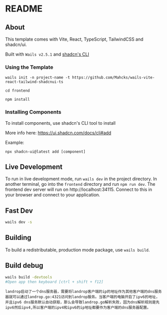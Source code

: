 # README

## About

This template comes with Vite, React, TypeScript, TailwindCSS and shadcn/ui.

Built with `Wails v2.5.1` and [shadcn's CLI](https://ui.shadcn.com/docs/cli)

### Using the Template
```console
wails init -n project-name -t https://github.com/Mahcks/wails-vite-react-tailwind-shadcnui-ts
```

```console
cd frontend
```

```console
npm install
```

### Installing Components
To install components, use shadcn's CLI tool to install

More info here: https://ui.shadcn.com/docs/cli#add

Example:
```console
npx shadcn-ui@latest add [component]
```

## Live Development

To run in live development mode, run `wails dev` in the project directory. In another terminal, go into the `frontend`
directory and run `npm run dev`. The frontend dev server will run on http://localhost:34115. Connect to this in your
browser and connect to your application.

## Fast Dev
```bash
wails dev -s
```

## Building

To build a redistributable, production mode package, use `wails build`.

## Build debug 
```bash
wails build -devtools
#Open app then keyboard [ctrl + shift + f12]
```
```
landrop启动了一个dns服务器，需要将landrop客户端的ip的地址作为其他客户端的dns服务器就可以通过landrop.go:4321访问到landrop服务。当客户端的电脑开启了ipv6的地址，并且ipv6 dns服务默认自动获取，那么会导致landrop.go解析失败，因为dns解析规则是先ipv6然后ipv4,所以客户端的ipv4和ipv6的ip地址都要作为客户端的dns服务器配置。
```